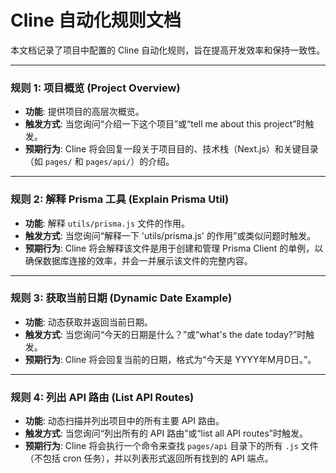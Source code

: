 # Cline 自动化规则文档

本文档记录了项目中配置的 Cline 自动化规则，旨在提高开发效率和保持一致性。

---

### 规则 1: 项目概览 (Project Overview)

*   **功能**: 提供项目的高层次概览。
*   **触发方式**: 当您询问“介绍一下这个项目”或“tell me about this project”时触发。
*   **预期行为**: Cline 将会回复一段关于项目目的、技术栈（Next.js）和关键目录（如 `pages/` 和 `pages/api/`）的介绍。

---

### 规则 2: 解释 Prisma 工具 (Explain Prisma Util)

*   **功能**: 解释 `utils/prisma.js` 文件的作用。
*   **触发方式**: 当您询问“解释一下 'utils/prisma.js' 的作用”或类似问题时触发。
*   **预期行为**: Cline 将会解释该文件是用于创建和管理 Prisma Client 的单例，以确保数据库连接的效率，并会一并展示该文件的完整内容。

---

### 规则 3: 获取当前日期 (Dynamic Date Example)

*   **功能**: 动态获取并返回当前日期。
*   **触发方式**: 当您询问“今天的日期是什么？”或“what's the date today?”时触发。
*   **预期行为**: Cline 将会回复当前的日期，格式为“今天是 YYYY年M月D日。”。

---

### 规则 4: 列出 API 路由 (List API Routes)

*   **功能**: 动态扫描并列出项目中的所有主要 API 路由。
*   **触发方式**: 当您询问“列出所有的 API 路由”或“list all API routes”时触发。
*   **预期行为**: Cline 将会执行一个命令来查找 `pages/api` 目录下的所有 `.js` 文件（不包括 cron 任务），并以列表形式返回所有找到的 API 端点。
